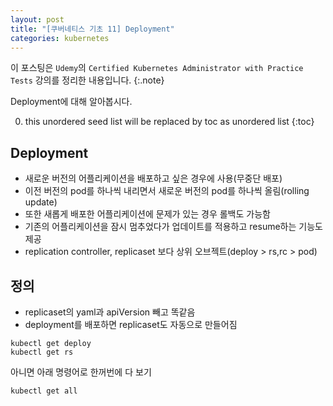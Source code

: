 ```yaml
---
layout: post
title: "[쿠버네티스 기초 11] Deployment"
categories: kubernetes
---
```


이 포스팅은 `Udemy`의 `Certified Kubernetes Administrator with Practice Tests` 강의를 정리한 내용입니다.
{:.note}

Deployment에 대해 알아봅시다.

0. this unordered seed list will be replaced by toc as unordered list
{:toc}

## Deployment

- 새로운 버전의 어플리케이션을 배포하고 싶은 경우에 사용(무중단 배포)
- 이전 버전의 pod를 하나씩 내리면서 새로운 버전의 pod를 하나씩 올림(rolling update)
- 또한 새롭게 배포한 어플리케이션에 문제가 있는 경우 롤백도 가능함
- 기존의 어플리케이션을 잠시 멈추었다가 업데이트를 적용하고 resume하는 기능도 제공
- replication controller, replicaset 보다 상위 오브젝트(deploy > rs,rc > pod)

## 정의

- replicaset의 yaml과 apiVersion 빼고 똑같음
- deployment를 배포하면 replicaset도 자동으로 만들어짐

```
kubectl get deploy
kubectl get rs
```

아니면 아래 명령어로 한꺼번에 다 보기

```
kubectl get all
```





